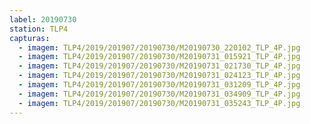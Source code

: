 ```yaml
---
label: 20190730
station: TLP4
capturas:
  - imagem: TLP4/2019/201907/20190730/M20190730_220102_TLP_4P.jpg
  - imagem: TLP4/2019/201907/20190730/M20190731_015921_TLP_4P.jpg
  - imagem: TLP4/2019/201907/20190730/M20190731_021730_TLP_4P.jpg
  - imagem: TLP4/2019/201907/20190730/M20190731_024123_TLP_4P.jpg
  - imagem: TLP4/2019/201907/20190730/M20190731_031209_TLP_4P.jpg
  - imagem: TLP4/2019/201907/20190730/M20190731_034909_TLP_4P.jpg
  - imagem: TLP4/2019/201907/20190730/M20190731_035243_TLP_4P.jpg
---
```

